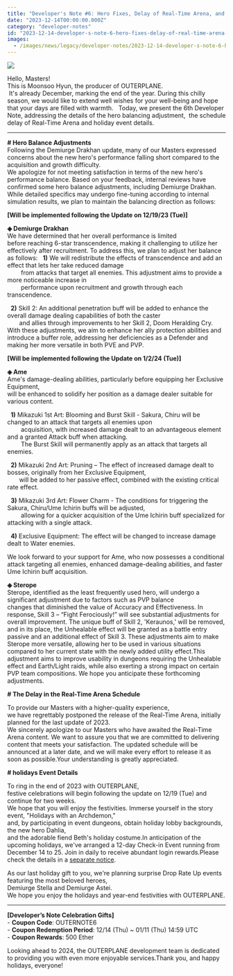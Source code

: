 ```yaml
---
title: "Developer's Note #6: Hero Fixes, Delay of Real-Time Arena, and Holiday Event"
date: "2023-12-14T00:00:00.000Z"
category: "developer-notes"
id: "2023-12-14-developer-s-note-6-hero-fixes-delay-of-real-time-arena-and-holiday-event"
images:
  - /images/news/legacy/developer-notes/2023-12-14-developer-s-note-6-hero-fixes-delay-of-real-time-arena-and-holiday-event/fb171f2511a6460abeed8afca6d1a5dc.webp
---
```


![](/images/news/legacy/developer-notes/2023-12-14-developer-s-note-6-hero-fixes-delay-of-real-time-arena-and-holiday-event/fb171f2511a6460abeed8afca6d1a5dc.webp)  

Hello, Masters!  
This is Moonsoo Hyun, the producer of OUTERPLANE.  
 It's already December, marking the end of the year. During this chilly season, we would like to extend well wishes for your well-being and hope that your days are filled with warmth.   Today, we present the 6th Developer Note, addressing the details of the hero balancing adjustment,  the schedule delay of Real-Time Arena and holiday event details.

* * *

**\# Hero Balance Adjustments**  
Following the Demiurge Drakhan update, many of our Masters expressed concerns about the new hero's performance falling short compared to the acquisition and growth difficulty.  
We apologize for not meeting satisfaction in terms of the new hero's performance balance. Based on your feedback, internal reviews have confirmed some hero balance adjustments, including Demiurge Drakhan. While detailed specifics may undergo fine-tuning according to internal simulation results, we plan to maintain the balancing direction as follows:

**\[Will be implemented following the Update on 12/19/23 (Tue)\]**

**◈ Demiurge Drakhan**  
We have determined that her overall performance is limited  
before reaching 6-star transcendence, making it challenging to utilize her effectively after recruitment. To address this, we plan to adjust her balance as follows:   **1)** We will redistribute the effects of transcendence and add an effect that lets her take reduced damage  
        from attacks that target all enemies. This adjustment aims to provide a more noticeable increase in  
        performance upon recruitment and growth through each transcendence.

  **2)** Skill 2: An additional penetration buff will be added to enhance the overall damage dealing capabilities of both the caster  
       and allies through improvements to her Skill 2, Doom Heralding Cry.  
With these adjustments, we aim to enhance her ally protection abilities and introduce a buffer role, addressing her deficiencies as a Defender and making her more versatile in both PVE and PVP.

**\[Will be implemented following the Update on 1/2/24 (Tue)\]**

**◈ Ame**  
Ame's damage-dealing abilities, particularly before equipping her Exclusive Equipment,  
will be enhanced to solidify her position as a damage dealer suitable for various content.

  **1)** Mikazuki 1st Art: Blooming and Burst Skill - Sakura, Chiru will be changed to an attack that targets all enemies upon  
        acquisition, with increased damage dealt to an advantageous element and a granted Attack buff when attacking.    
        The Burst Skill will permanently apply as an attack that targets all enemies.

  **2)** Mikazuki 2nd Art: Pruning – The effect of increased damage dealt to bosses, originally from her Exclusive Equipment,  
       will be added to her passive effect, combined with the existing critical rate effect.

  **3)** Mikazuki 3rd Art: Flower Charm - The conditions for triggering the Sakura, Chiru/Ume Ichirin buffs will be adjusted,  
        allowing for a quicker acquisition of the Ume Ichirin buff specialized for attacking with a single attack.

  **4)** Exclusive Equipment: The effect will be changed to increase damage dealt to Water enemies.  
  
We look forward to your support for Ame, who now possesses a conditional attack targeting all enemies, enhanced damage-dealing abilities, and faster Ume Ichirin buff acquisition.

**◈ Sterope**  
Sterope, identified as the least frequently used hero, will undergo a significant adjustment due to factors such as PVP balance  
changes that diminished the value of Accuracy and Effectiveness. In response, Skill 3 – “Fight Ferociously!” will see substantial adjustments for overall improvement. The unique buff of Skill 2, 'Keraunos,' will be removed, and in its place, the Unhealable effect will be granted as a battle entry passive and an additional effect of Skill 3. These adjustments aim to make Sterope more versatile, allowing her to be used in various situations compared to her current state with the newly added utility effect.This adjustment aims to improve usability in dungeons requiring the Unhealable effect and Earth/Light raids, while also exerting a strong impact on certain PVP team compositions. We hope you anticipate these forthcoming adjustments.

**\# The Delay in the Real-Time Arena Schedule**

To provide our Masters with a higher-quality experience,  
we have regrettably postponed the release of the Real-Time Arena, initially planned for the last update of 2023.  
We sincerely apologize to our Masters who have awaited the Real-Time Arena content. We want to assure you that we are committed to delivering content that meets your satisfaction. The updated schedule will be announced at a later date, and we will make every effort to release it as soon as possible.Your understanding is greatly appreciated. 

**\# holidays Event Details**

To ring in the end of 2023 with OUTERPLANE,  
festive celebrations will begin following the update on 12/19 (Tue) and continue for two weeks.  
We hope that you will enjoy the festivities. Immerse yourself in the story event, "Holidays with an Archdemon,"  
and, by participating in event dungeons, obtain holiday lobby backgrounds, the new hero Dahlia,  
and the adorable fiend Beth's holiday costume.In anticipation of the upcoming holidays, we've arranged a 12-day Check-in Event running from December 14 to 25. Join in daily to receive abundant login rewards.Please check the details in a [separate notice](https://page.onstove.com/outerplane/en/view/9912545).

As our last holiday gift to you, we're planning surprise Drop Rate Up events featuring the most beloved heroes,  
Demiurge Stella and Demiurge Astei.  
We hope you enjoy the holidays and year-end festivities with OUTERPLANE.

* * *

**\[Developer’s Note Celebration Gifts\]**  
\- **Coupon Code**: OUTERNOTE6  
\- **Coupon Redemption Period**: 12/14 (Thu) ~ 01/11 (Thu) 14:59 UTC  
\- **Coupon Rewards**: 500 Ether  
  
Looking ahead to 2024, the OUTERPLANE development team is dedicated to providing you with even more enjoyable services.Thank you, and happy holidays, everyone!
